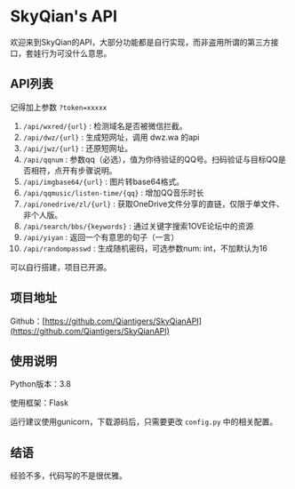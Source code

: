 # SkyQian's API

欢迎来到SkyQian的API，大部分功能都是自行实现，而非盗用所谓的第三方接口，套娃行为可没什么意思。

## API列表

记得加上参数 `?token=xxxxx`

1. `/api/wxred/{url}` : 检测域名是否被微信拦截。
2. `/api/dwz/{url}` : 生成短网址，调用 dwz.wa 的api
3. `/api/jwz/{url}` : 还原短网址。
4. `/api/qqnum` : 参数qq（必选），值为你待验证的QQ号。扫码验证与目标QQ是否相符，点开有步骤说明。
5. `/api/imgbase64/{url}` : 图片转base64格式。
6. `/api/qqmusic/listen-time/{qq}` : 增加QQ音乐时长
7. `/api/onedrive/zl/{url}` : 获取OneDrive文件分享的直链，仅限于单文件、非个人版。
8. `/api/search/bbs/{keywords}` : 通过关键字搜索1OVE论坛中的资源
9. `/api/yiyan` : 返回一个有意思的句子（一言）
10. `/api/randompasswd` : 生成随机密码，可选参数num: int，不加默认为16

可以自行搭建，项目已开源。 

## 项目地址

Github：[https://github.com/Qiantigers/SkyQianAPI](https://github.com/Qiantigers/SkyQianAPI)

## 使用说明

Python版本：3.8

使用框架：Flask

运行建议使用gunicorn，下载源码后，只需要更改 `config.py` 中的相关配置。

## 结语

经验不多，代码写的不是很优雅。
